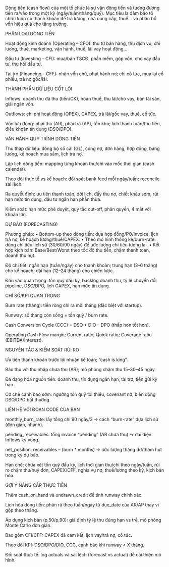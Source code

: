 Dòng tiền (cash flow) của một tổ chức là sự vận động tiền và tương đương tiền ra/vào trong một kỳ (ngày/tuần/tháng/quý). Mục tiêu là đảm bảo tổ chức luôn có thanh khoản để trả lương, nhà cung cấp, thuế… và phân bổ vốn hiệu quả cho tăng trưởng.

PHÂN LOẠI DÒNG TIỀN

Hoạt động kinh doanh (Operating – CFO): thu từ bán hàng, thu dịch vụ; chi lương, thuê, marketing, vận hành, thuế, lãi vay hoạt động…

Đầu tư (Investing – CFI): mua/bán TSCĐ, phần mềm, góp vốn, cho vay đầu tư, thu hồi đầu tư.

Tài trợ (Financing – CFF): nhận vốn chủ, phát hành nợ; chi cổ tức, mua lại cổ phiếu, trả nợ gốc/lãi.

THÀNH PHẦN DỮ LIỆU CỐT LÕI

Inflows: doanh thu đã thu (tiền/CK), hoàn thuế, thu lãi/cho vay, bán tài sản, giải ngân vốn.

Outflows: chi phí hoạt động (OPEX), CAPEX, trả lãi/gốc vay, thuế, cổ tức.

Vốn lưu động: phải thu (AR), phải trả (AP), tồn kho; lịch thanh toán/thu tiền, điều khoản tín dụng (DSO/DPO).

VẬN HÀNH QUY TRÌNH DÒNG TIỀN

Thu thập dữ liệu: đồng bộ sổ cái (GL), công nợ, đơn hàng, hợp đồng, bảng lương, kế hoạch mua sắm, lịch trả nợ.

Lập lịch dòng tiền: mapping từng khoản thu/chi vào mốc thời gian (cash calendar).

Theo dõi thực tế vs kế hoạch: đối soát bank feed mỗi ngày/tuần; reconcile sai lệch.

Ra quyết định: ưu tiên thanh toán, dời lịch, đẩy thu nợ, chiết khấu sớm, rút hạn mức tín dụng, đầu tư ngắn hạn phần thừa.

Kiểm soát: hạn mức phê duyệt, quy tắc cut-off, phân quyền, 4 mắt với khoản lớn.

DỰ BÁO (FORECASTING)

Phương pháp:
• Bottom-up theo dòng tiền: dựa hợp đồng/PO/Invoice, lịch trả nợ, kế hoạch lương/thuế/CAPEX.
• Theo mô hình thống kê/burn-rate: dùng chi tiêu lịch sử (30/60/90 ngày) để ước lượng chi tiêu tương lai.
• Kết hợp kịch bản: Base/Best/Worst theo tốc độ thu tiền, chậm thanh toán, doanh thu hụt.

Độ chi tiết: ngắn hạn (tuần/ngày) cho thanh khoản; trung hạn (3–6 tháng) cho kế hoạch; dài hạn (12–24 tháng) cho chiến lược.

Đầu vào quan trọng: tồn quỹ đầu kỳ, backlog doanh thu, tỷ lệ chuyển đổi pipeline, DSO/DPO, lịch CAPEX, hạn mức tín dụng.

CHỈ SỐ/KPI QUAN TRỌNG

Burn rate (tháng): tiền ròng chi ra mỗi tháng (đặc biệt với startup).

Runway: số tháng còn sống = tồn quỹ / burn rate.

Cash Conversion Cycle (CCC) = DSO + DIO – DPO (thấp hơn tốt hơn).

Operating Cash Flow margin; Current ratio; Quick ratio; Coverage ratio (EBITDA/Interest).

NGUYÊN TẮC & KIỂM SOÁT RỦI RO

Ưu tiên thanh khoản trước lợi nhuận kế toán; “cash is king”.

Bảo thủ với thu nhập chưa thu (AR); mô phỏng chậm thu 15–30–45 ngày.

Đa dạng hóa nguồn tiền: doanh thu, tín dụng ngắn hạn, tài trợ, tiền gửi kỳ hạn.

Cơ chế cảnh báo sớm: ngưỡng tồn quỹ tối thiểu, covenant nợ, biến động DSO/DPO bất thường.

LIÊN HỆ VỚI ĐOẠN CODE CỦA BẠN

monthly_burn_rate: lấy tổng chi 90 ngày/3 → cách “burn-rate” dựa lịch sử (đơn giản, nhanh).

pending_receivables: tổng invoice “pending” (AR chưa thu) → đại diện Inflows kỳ vọng.

net_position: receivables – (burn \* months) → ước lượng thặng dư/thâm hụt trong kỳ dự báo.

Hạn chế: chưa xét tồn quỹ đầu kỳ, lịch thời gian thu/chi theo ngày/tuần, rủi ro chậm thu/huỷ đơn, CAPEX/CFF, nghĩa vụ nợ, thuế/lương theo kỳ, kịch bản hóa.

GỢI Ý NÂNG CẤP THỰC TIỄN

Thêm cash_on_hand và undrawn_credit để tính runway chính xác.

Lịch hóa dòng tiền: phân rã theo tuần/ngày từ due_date của AR/AP thay vì gộp theo tháng.

Áp dụng kịch bản (p,50/p,90): giả định tỷ lệ thu đúng hạn vs trễ, mô phỏng Monte Carlo đơn giản.

Bao gồm CFI/CFF: CAPEX đã cam kết, lịch vay/trả nợ, cổ tức.

Theo dõi KPI: DSO/DPO/DIO, CCC, cảnh báo khi runway < X tháng.

Đối soát thực tế: log actuals và sai lệch (forecast vs actual) để cải thiện mô hình.
